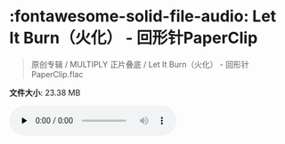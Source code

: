 # :fontawesome-solid-file-audio: Let It Burn（火化） - 回形针PaperClip

> 原创专辑 / MULTIPLY 正片叠底 / Let It Burn（火化） - 回形针PaperClip.flac

**文件大小**: 23.38 MB

<audio preload="none" controls><source src="https://file.hsyhx.top/原创专辑/MULTIPLY_正片叠底/Let It Burn（火化） - 回形针PaperClip.flac" type="audio/mpeg">您的浏览器不支持此音频格式</audio>